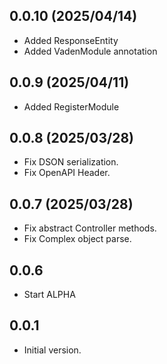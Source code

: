 ## 0.0.10 (2025/04/14)

- Added ResponseEntity
- Added VadenModule annotation

## 0.0.9 (2025/04/11)

- Added RegisterModule

## 0.0.8 (2025/03/28)

- Fix DSON serialization.
- Fix OpenAPI Header.

## 0.0.7 (2025/03/28)
- Fix abstract Controller methods.
- Fix Complex object parse.

## 0.0.6

- Start ALPHA


## 0.0.1

- Initial version.
